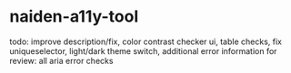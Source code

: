 # naiden-a11y-tool
todo: improve description/fix, color contrast checker ui, table checks, fix uniqueselector, light/dark theme switch, additional error information
for review: all aria error checks